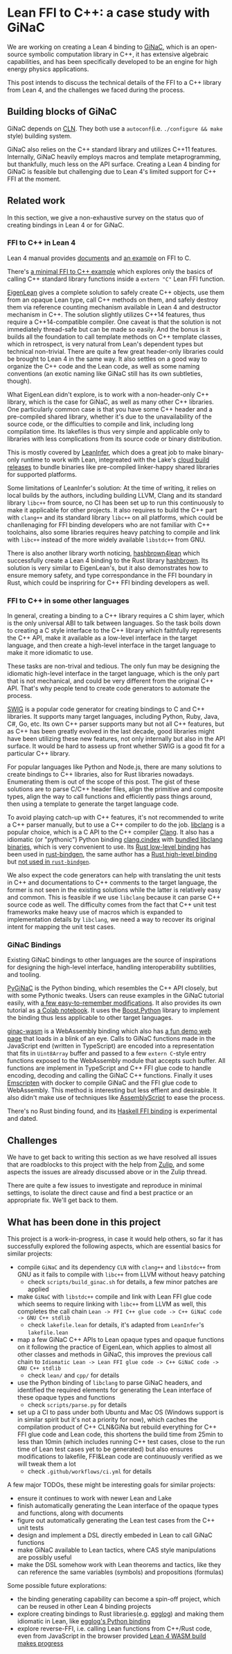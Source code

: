# Lean FFI to C++: a case study with GiNaC

We are working on creating a Lean 4 binding to [GiNaC](https://www.ginac.de/), which is an open-source symbolic computation library in C++, it has extensive algebraic capabilities, and has been specifically developed to be an engine for high energy physics applications.

This post intends to discuss the technical details of the FFI to a C++ library from Lean 4, and the challenges we faced during the process.

## Building blocks of GiNaC

GiNaC depends on [CLN](https://www.ginac.de/CLN/). They both use a `autoconf`(i.e. `./configure && make` style) building system.

GiNaC also relies on the C++ standard library and utilizes C++11 features. Internally, GiNaC heavily employs macros and template metaprogramming, but thankfully, much less on the API surface. Creating a Lean 4 binding for GiNaC is feasible but challenging due to Lean 4's limited support for C++ FFI at the moment.

## Related work

In this section, we give a non-exhaustive survey on the status quo of creating bindings in Lean 4 or for GiNaC.

### FFI to C++ in Lean 4

Lean 4 manual provides [documents](https://lean-lang.org/lean4/doc/dev/ffi.html) and [an example](https://github.com/leanprover/lean4/blob/master/src/lake/examples/ffi) on FFI to C.

There's [a minimal FFI to C++ example](https://github.com/lecopivo/lean-cpp-ffi) which explores only the basics of calling C++ standard library functions inside a `extern "C"` Lean FFI function.

[EigenLean](https://github.com/lecopivo/EigenLean) gives a complete solution to safely create C++ objects, use them from an opaque Lean type, call C++ methods on them, and safely destroy them via reference counting mechanism available in Lean 4 and destructor mechanism in C++. The solution slightly utilizes C++14 features, thus require a C++14-compatible compiler. One caveat is that the solution is not immediately thread-safe but can be made so easily. And the bonus is it builds all the foundation to call template methods on C++ template classes, which in retrospect, is very natural from Lean's dependent types but technical non-trivial. There are quite a few great header-only libraries could be brought to Lean 4 in the same way. It also settles on a good way to organize the C++ code and the Lean code, as well as some naming conventions (an exotic naming like GiNaC still has its own subtleties, though).

What EigenLean didn't explore, is to work with a non-header-only C++ library, which is the case for GiNaC, as well as many other C++ libraries. One particularly common case is that you have some C++ header and a pre-compiled shared library, whether it's due to the unavailability of the source code, or the difficulties to compile and link, including long compilation time. Its lakefiles is thus very simple and applicable only to libraries with less complications from its source code or binary distribution.

This is mostly covered by [LeanInfer](https://github.com/lean-dojo/LeanInfer), which does a great job to make binary-only runtime to work with Lean, integreated with the Lake's [cloud build releases](https://github.com/leanprover/lean4/tree/master/src/lake#cloud-releases) to bundle binaries like pre-compiled linker-happy shared libraries for supported platforms. 

Some limitations of LeanInfer's solution: At the time of writing, it relies on local builds by the authors, including building LLVM, Clang and its standard library `libc++` from source, no CI has been set up to run this continuously to make it applicable for other projects. It also requires to build the C++ part with `clang++` and its standard library `libc++` on all platforms, which could be chanllenaging for FFI binding developers who are not familiar with C++ toolchains, also some libraries requires heavy patching to compile and link with `libc++` instead of the more widely available `libstdc++` from GNU.

There is also another library worth noticing, [hashbrown4lean](https://github.com/SchrodingerZhu/hashbrown4lean) which successfully create a Lean 4 binding to the Rust library [hashbrown](https://github.com/rust-lang/hashbrown). Its solution is very similar to EigenLean's, but it also demonstrates how to ensure memory safety, and type correspondance in the FFI boundary in Rust, which could be inspriring for C++ FFI binding developers as well.

### FFI to C++ in some other languages

In general, creating a binding to a C++ library requires a C shim layer, which is the only universal ABI to talk between languages. So the task boils down to creating a C style interface to the C++ library which faithfully represents the C++ API, make it available as a low-level interface in the target language, and then create a high-level interface in the target language to make it more idiomatic to use.

These tasks are non-trival and tedious. The only fun may be designing the idiomatic high-level interface in the target language, which is the only part that is not mechanical, and could be very different from the original C++ API. That's why people tend to create code generators to automate the process.

[SWIG](http://www.swig.org/) is a popular code generator for creating bindings to C and C++ libraries. It supports many target languages, including Python, Ruby, Java, C#, Go, etc. Its own C++ parser supports many but not all C++ features, but as C++ has been greatly evolved in the last decade, good libraries might have been utilizing these new features, not only internally but also in the API surface. It would be hard to assess up front whether SWIG is a good fit for a particular C++ library.

For popular languages like Python and Node.js, there are many solutions to create bindings to C++ libraries, also for Rust libraries nowadays. Enumerating them is out of the scope of this post. The gist of these solutions are to parse C/C++ header files, align the primitive and composite types, align the way to call functions and efficiently pass things around, then using a template to generate the target language code.

To avoid playing catch-up with C++ features, it's not recommended to write a C++ parser manually, but to use a C++ compiler to do the job. [libclang](https://clang.llvm.org/doxygen/group__CINDEX.html) is a popular choice, which is a C API to the C++ compiler [Clang](https://clang.llvm.org/). It also has a idiomatic (or "pythonic") Python binding [clang.cindex](https://libclang.readthedocs.io/en/latest/) with [bundled libclang binaries](https://github.com/sighingnow/libclang), which is very convenient to use. Its [Rust low-level binding](https://github.com/KyleMayes/clang-sys) has been used in [rust-bindgen](https://github.com/rust-lang/rust-bindgen), the same author has a [Rust high-level binding](https://github.com/KyleMayes/clang-rs) but [not used in `rust-bindgen`](https://github.com/rust-lang/rust-bindgen/issues/55#issuecomment-255295325).

We also expect the code generators can help with translating the unit tests in C++ and documentations to C++ comments to the target language, the former is not seen in the existing solutions while the latter is relatively easy and common. This is feasible if we use `libclang` because it can parse C++ source code as well. The difficulty comes from the fact that C++ unit test frameworks make heavy use of macros which is expanded to implementation details by `libclang`, we need a way to recover its original intent for mapping the unit test cases.

### GiNaC Bindings

Existing GiNaC bindings to other languages are the source of inspirations for designing the high-level interface, handling interoperability subtilities, and tooling.

[PyGiNaC](https://pyginac.sourceforge.net/) is the Python binding, which resembles the C++ API closely, but with some Pythonic tweaks. Users can reuse examples in the GiNaC tutorial easily, with [a few easy-to-remember modifications](https://moebinv.sourceforge.net/pyGiNaC.html#similarity). It also provides its own tutorial as [a Colab notebook](https://colab.research.google.com/github/vvkisil/MoebInv-notebooks/blob/master/Geometry_of_cycles/Start_from_Basics/pyGiNaC.ipynb). It uses the [Boost.Python](http://www.boost.org/libs/python/doc/index.html) library to implement the binding thus less applicable to other target languages.

[ginac-wasm](https://github.com/Daninet/ginac-wasm) is a WebAssembly binding which also has [a fun demo web page](https://daninet.github.io/ginac-wasm/) that loads in a blink of an eye. Calls to GiNaC functions made in the JavaScript end (written in TypeScript) are encoded into a representation that fits in `Uint8Array` buffer and passed to a few `extern C`-style entry functions exposed to the WebAssembly module that accepts such buffer. All functions are implement in TypeScript and C++ FFI glue code to handle encoding, decoding and calling the GiNaC C++ functions. Finally it uses [Emscripten](https://emscripten.org/) with docker to compile GiNaC and the FFI glue code to WebAssembly. This method is interesting but less effient and desirable. It also didn't make use of techniques like [AssemblyScript](https://www.assemblyscript.org/) to ease the process.

There's no Rust binding found, and its [Haskell FFI binding](https://github.com/laserpants/bindings-ginac) is experimental and dated.

## Challenges

We have to get back to writing this section as we have resolved all issues that are roadblocks to this project with the help from [Zulip](https://leanprover.zulipchat.com/#narrow/stream/270676-lean4/topic/.E2.9C.94.20FFI.20to.20C.2B.2B.3A.20GiNaC), and some aspects the issues are already discussed above or in the Zulip thread.

There are quite a few issues to investigate and reproduce in minimal settings, to isolate the direct cause and find a best practice or an appropriate fix. We'll get back to them.

## What has been done in this project

This project is a work-in-progress, in case it would help others, so far it has successfully explored the following aspects, which are essential basics for similar projects:

- compile `GiNaC` and its dependency `CLN` with `clang++` and `libstdc++` from GNU as it fails to compile with `libc++` from LLVM without heavy patching
  - check `scripts/build_ginac.sh` for details, a few minor patches are applied
- make `GiNaC` with `libstdc++` compile and link with Lean FFI glue code which seems to require linking with `libc++` from LLVM as well, this completes the call chain `Lean -> FFI C++ glue code -> C++ GiNaC code -> GNU C++ stdlib`
  - check `lakefile.lean` for details, it's adapted from `LeanInfer`'s `lakefile.lean`
- map a few GiNaC C++ APIs to Lean opaque types and opaque functions on it following the practice of EigenLean, which applies to almost all other classes and methods in GiNaC, this improves the previous call chain to `Idiomatic Lean -> Lean FFI glue code -> C++ GiNaC code -> GNU C++ stdlib`
  - check `lean/` and `cpp/` for details
- use the Python binding of `libclang` to parse GiNaC headers, and identified the required elements for generating the Lean interface of these opaque types and functions
  - check `scripts/parse.py` for details
- set up a CI to pass under both Ubuntu and Mac OS (Windows support is in similar spirit but it's not a priority for now), which caches the compilation product of C++ CLN&GiNa but rebuild everything for C++ FFI glue code and Lean code, this shortens the build time from 25min to less than 10min (which includes running C++ test cases, close to the run time of Lean test cases yet to be generated) but also ensures modifications to lakefile, FFI&Lean code are continuously verified as we will tweak them a lot
  - check `.github/workflows/ci.yml` for details

A few major TODOs, these might be interesting goals for similar projects:

- ensure it continues to work with newer Lean and Lake
- finish automatically generating the Lean interface of the opaque types and functions, along with documents
- figure out automatically generating the Lean test cases from the C++ unit tests
- design and implement a DSL directly embeded in Lean to call GiNaC functions
- make GiNaC available to Lean tactics, where CAS style manipulations are possibly useful
- make the DSL somehow work with Lean theorems and tactics, like they can reference the same variables (symbols) and propositions (formulas)

Some possible future explorations:

- the binding generating capability can become a spin-off project, which can be reused in other Lean 4 binding projects
- explore creating bindings to Rust libraries(e.g. [egglog](https://github.com/egraphs-good/egglog/)) and making them idiomatic in Lean, like [egglog's Python binding](https://egg-smol-python.readthedocs.io/en/latest/)
- explore reverse-FFI, i.e. calling Lean functions from C++/Rust code, even from JavaScript in the browser provided [Lean 4 WASM build makes progress](https://leanprover.zulipchat.com/#narrow/stream/270676-lean4/topic/wasm.20build)


